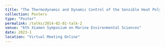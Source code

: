 ```yaml
---
title: "The Thermodynamic and Dynamic Control of the Sensible Heat Polynya in the Western Cosmonaut Sea"
collection: Posters
type: "Poster"
permalink: /talks/2014-02-01-talk-2
venue: "6th Xiamen Symposium on Marine Environmental Sciences"
date: 2023-1
location: "Virtual Meeting Online"
---
```

